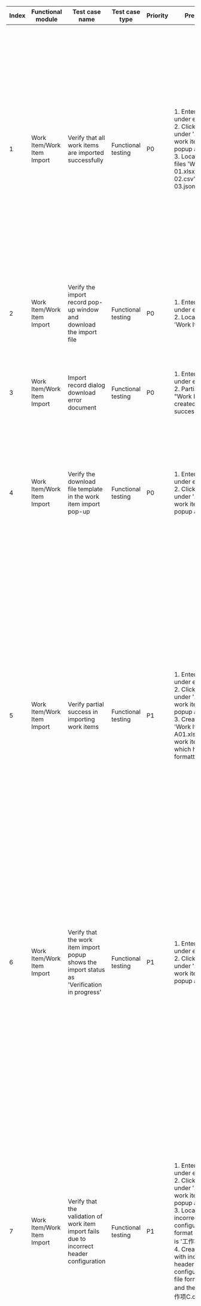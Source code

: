 | Index | Functional module | Test case name | Test case type | Priority | Precondition | Step description | Expected result | Remarks |
| - | - | - | - | - | - | - | - | - |
| 1 | Work Item/Work Item Import | Verify that all work items are imported successfully | Functional testing | P0 | 1. Enter work items under enterprise A<br>2. Clicked on import under '...', and the work item import popup appeared<br>3. Locally create files 'Work Item 01.xlsx', 'Work Item 02.csv', 'Work Item 03.json'. | 1. Click on the selected files 'Work Item 01.xlsx', 'Work Item 02.csv', 'Work Item 03.json', and click Import.<br>2. Dialog displays import progress bar<br>3. Click finish | 1. Import pop-up prompt: validation passed and automatic import started, import progress bar appears<br>2. After the import progress bar is completed, the import popup window prompts: Import completed! Successfully imported n work items<br>3. Close the import window and view the successfully imported work items in the work item list. |  |
| 2 | Work Item/Work Item Import | Verify the import record pop-up window and download the import file | Functional testing | P0 | 1. Enter work items under enterprise A<br>2. Locally create 'Work Item 01.xlsx' | 1. Click on the import records under "..."<br>2. Click on the import file of '工作项01.xlsx' | 1. Display the work item import record pop-up window<br>2. Downloaded the import file for '工作项01.xlsx' |  |
| 3 | Work Item/Work Item Import | Import record dialog download error document | Functional testing | P0 | 1. Enter work items under enterprise A<br>2. Partial import of "Work Item 06.xlsx" created locally is successful | 1. Click on the import records under "..."<br>2. Click to download the error document "工作项06.xlsx" | 1. Display the work item import record pop-up window<br>2. Downloaded the error file for '工作项06.xlsx' |  |
| 4 | Work Item/Work Item Import | Verify the download file template in the work item import pop-up | Functional testing | P0 | 1. Enter work items under enterprise A<br>2. Clicked on import under '...', and the work item import popup appeared | 1. Click on Import File Template: XLSX Template<br>2. Click 'Import File Template: CSV Template'<br>3. Click on Import File Template: JSON Template | 1. Download XLSX template to local and view<br>2. CSV template download to local can be viewed<br>3. Redirect to the JSON template backup example page |  |
| 5 | Work Item/Work Item Import | Verify partial success in importing work items | Functional testing | P1 | 1. Enter work items under enterprise A<br>2. Clicked on import under '...', and the work item import popup appeared<br>3. Create a local 'Work Item A01.xlsx' with 10 work items, 2 of which have formatting errors. | 1. Click on the file selector and choose 'Work Item A01.xlsx', 'Work Item B02.csv', 'Work Item C03.json'. Click 'Import'.<br>2. Click 'Download Validation File'<br>3. Click finish | 1. Import popup prompt: Import completed! Successfully imported 8 work items, 2 work items failed to import. You can download the failure diagnostic document, make modifications according to the prompts, and upload again<br>2. Display the verification file of downloading "Work Item A01.xlsx" with 2 reasons for the failure of importing work items.<br>3. Close the import window and view the successfully imported work items in the work item list. |  |
| 6 | Work Item/Work Item Import | Verify that the work item import popup shows the import status as 'Verification in progress' | Functional testing | P1 | 1. Enter work items under enterprise A<br>2. Clicked on import under '...', and the work item import popup appeared | 1. Click "Choose File" and select "Work Item 01.xlsx", click "Import"<br>2. Click 'Choose File' and select '工作项02.csv', then click 'Import'<br>3. Click on 'Select File' and select 'Work Item 03.json', click on 'Import' | 1. Work item import pop-up: Verifying the file...<br>2. Work item import pop-up: Verifying the file...<br>3. Work item import popup: File validation in progress.. |  |
| 7 | Work Item/Work Item Import | Verify that the validation of work item import fails due to incorrect header configuration | Functional testing | P1 | 1. Enter work items under enterprise A<br>2. Clicked on import under '...', and the work item import popup appeared<br>3. Local creation of incorrect file header configuration. File format is xlsx, name is '工作项B.xlsx'<br>4. Create a local file with incorrect table header configuration. The file format is CSV, and the name is "工作项C.csv". | 1. Click on 'Choose file' to select 'work item B.xlsx', click on 'Import'<br>2. Click 'Download Validation File'<br>3. Click on re-import<br>4. Click on the "Choose File" button, select "工作项C.xlsx", and click Import<br>5. Click 'Download Validation File' | 1. Import prompt: Header configuration error, please download the verification file, make modifications as prompted, and upload again<br>2. Download the validation file for 'Work Item B.xlsx' in xlsx format for easy viewing<br>3. Return to the work item pop-up and select the file import page<br>4. Import prompt: Header configuration error, please download the verification file, modify the content according to the prompt, and upload it again.<br>5. Download the verification file of 'Work Item C.csv' as xlsx format for intuitive viewing |  |
| 8 | Work Item/Work Item Import | Verify that the work item import validation fails-Table row count exceeds the limit error | Functional testing | P2 | 1. Enter work items under enterprise A<br>2. Clicked on import under '...', and the work item import popup appeared<br>3. Local creation: There are 1001 work item files in xlsx format, named "工作项D.xlsx".<br>4. There are 1001 work item files created locally, in xlsx format, named "Work Item E.csv" | 1. Click on Select File and select "Work Item D.xlsx", then click Import<br>2. Click on re-import<br>3. Click on the file selection and choose "工作项E.csv", then click import. | 1. Import prompt: The number of work items imported at one time cannot exceed 1000. Please split the file and import it multiple times<br>2. Return to the work item popup and select the file import page<br>3. Import prompt: The number of work items imported at one time cannot exceed 1000. Please split the file and import it multiple times |  |
| 9 | Work Item/Work Item Import | Verify work item import validation failed - some work items have errors | Functional testing | P2 | 1. Enter work items under enterprise A<br>2. Clicked on import under '...', and the work item import popup appeared<br>3. There are 5 incorrect files when creating a work item locally, the file format is xlsx, and the name is 'Work Item AA1.xlsx'.<br>4. There are 3 incorrect files created locally for work items, the file format is in CSV format, and the names are 'Work Item BB1.csv'.<br>5. There are 4 incorrect files in the local creation of work items, the file format is JSON format, and the name is 'WorkItemCC1.json'. | 1. Click on 'Choose File' and select 'Work Item AA1.xlsx', click on 'Import'<br>2. Click 'Download Validation File'<br>3. Click on re-import<br>4. Click 'Choose File' and select 'Work Item BB1.csv', click 'Import'<br>5. Click 'Download Validation File'<br>6. Click on re-import<br>7. Click on 'Choose File' and select 'Work Item CC1.json', click on 'Import'<br>8. Click to download the verification file | 1. Import prompt: 5 work items failed validation. Please download the validation file and modify the content according to the prompt, then re-upload.<br>2. Download the verification file of 'Work Item AA1.xlsx' in xlsx format for instinctive viewing.<br>3. Return to the work item pop-up and select the file import page<br>4. Import prompt: 3 work items failed validation. Please download the validation file and modify the content according to the prompt, then re-upload.<br>5. Download the verification file for 'Work Item BB1.csv' as an xlsx format for instinctive viewing<br>6. Return to the work item popup and select the file import page<br>7. Import prompt: 4 work items failed validation. Please download the validation file and modify the content according to the prompt, then re-upload.<br>8. Download the validation file for "Work Item CC1.csv" in xlsx format for easy viewing. |  |
| 10 | Work Item/Work Item Import | Import record pop-up window paging | Functional testing | P3 | 1. Enter work items under enterprise A<br>2. Complete the import record of 15 work items list | 1. Click on the import records under "..."<br>1. Click on page number to flip | 1. A pop-up window for importing work items appears, showing 10 import records per page<br>Pagination complete, display 5 data per page |  |
| 11 | Work Item/Work Item Import | Verify closing the work item import popup | Functional testing | P3 | 1. Enter work items under enterprise A<br>2. Clicked on import under '...', and the work item import popup appeared | Click 'X' | Close Work Item Import Popup |  |
| 12 | Work Item/Work Item Import | Verify cancel button click on work item import popup | Functional testing | P3 | 1. Enter work items under enterprise A<br>2. Clicked on import under '...', and the work item import popup appeared | Click Cancel | Close Work Item Import Popup |  |
| 13 | Work Item/Work Item Export | Verify work item export - Export type is Work Item Report, export all fields selected | Functional testing | P0 | Go to Company A - Work Item page | 1. Click on [...]-Export<br>2. Select export type as 'Work Item Report', select all export fields, and click 'Confirm Export'.<br>3. Export progress bar completes, show last exported work items and click download | 1. Display the work item export popup<br>2. Prompt: Exporting, display export progress bar<br>3. Download the exported work item csv file, the exported file displays all fields of the work item |  |
| 14 | Work Item/Work Item Export | Verify work item export - Export type is work item report export, all fields are not selected | Functional testing | P1 | Enter Enterprise A Work Item page | 1. Click on [...]-Export<br>2. Select the export type as 'Work Item Report', click on 'Deselect All' for export fields, click on 'Confirm Export'<br>3. Export progress bar completes, show last exported work items and click download | 1. Display the work item export popup<br>2. Prompt: Exporting, display export progress bar<br>3. Download the exported work item csv file, the exported file displays the default fields of the work item |  |
| 15 | Work Item/Work Item Export | Verify work item export - export type as work item backup | Functional testing | P2 | Enter Enterprise A Work Item page | 1. Click on [...]-Export<br>2. Select export type as work item backup<br>3. Export progress bar completes, show last exported work items and click download | 1. Display the work item export popup<br>2. Prompt: Exporting, display export progress bar<br>3. Download the exported work item JSON file and display all fields of the work item in the JSON file |  |
